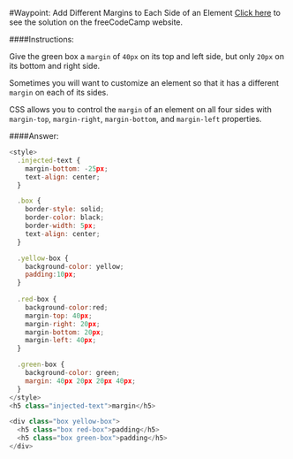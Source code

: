 #Waypoint: Add Different Margins to Each Side of an Element
<a href="http://freecodecamp.com/challenges/Waypoint:%20Add%20Different%20Margins%20to%20Each%20Side%20of%20an%20Element?solution=%3Cstyle%3E%0A%20%20.injected-text%20%7B%0A%20%20%20%20margin-bottom%3A%20-25px%3B%0A%20%20%20%20text-align%3A%20center%3B%0A%20%20%7D%0A%0A%20%20.box%20%7B%0A%20%20%20%20border-style%3A%20solid%3B%0A%20%20%20%20border-color%3A%20black%3B%0A%20%20%20%20border-width%3A%205px%3B%0A%20%20%20%20text-align%3A%20center%3B%0A%20%20%7D%0A%0A%20%20.yellow-box%20%7B%0A%20%20%20%20background-color%3A%20yellow%3B%0A%20%20%20%20padding%3A10px%3B%0A%20%20%7D%0A%20%20%0A%20%20.red-box%20%7B%0A%20%20%20%20background-color%3Ared%3B%0A%20%20%20%20margin-top%3A%2040px%3B%0A%20%20%20%20margin-right%3A%2020px%3B%0A%20%20%20%20margin-bottom%3A%2020px%3B%0A%20%20%20%20margin-left%3A%2040px%3B%0A%20%20%7D%0A%0A%20%20.green-box%20%7B%0A%20%20%20%20background-color%3A%20green%3B%0A%20%20%20%20margin%3A%2040px%2020px%2020px%2040px%3B%0A%20%20%7D%0A%3C%2Fstyle%3E%0A%3Ch5%20class%3D%22injected-text%22%3Emargin%3C%2Fh5%3E%0A%0A%3Cdiv%20class%3D%22box%20yellow-box%22%3E%0A%20%20%3Ch5%20class%3D%22box%20red-box%22%3Epadding%3C%2Fh5%3E%0A%20%20%3Ch5%20class%3D%22box%20green-box%22%3Epadding%3C%2Fh5%3E%0A%3C%2Fdiv%3E%0A" target="_blank">Click here</a> to see the solution on the freeCodeCamp website.


####Instructions:
<p class="wrappable negative-10">Give the green box a <code>margin</code> of <code>40px</code> on its top and left side, but only <code>20px</code> on its bottom and right side.</p><p class="wrappable negative-10">Sometimes you will want to customize an element so that it has a different <code>margin</code> on each of its sides.</p><p class="wrappable negative-10">CSS allows you to control the <code>margin</code> of an element on all four sides with <code>margin-top</code>, <code>margin-right</code>, <code>margin-bottom</code>, and <code>margin-left</code> properties.</p><div class="negative-bottom-margin-30"></div>


####Answer:
```javascript
<style>
  .injected-text {
    margin-bottom: -25px;
    text-align: center;
  }

  .box {
    border-style: solid;
    border-color: black;
    border-width: 5px;
    text-align: center;
  }

  .yellow-box {
    background-color: yellow;
    padding:10px;
  }
  
  .red-box {
    background-color:red;
    margin-top: 40px;
    margin-right: 20px;
    margin-bottom: 20px;
    margin-left: 40px;
  }

  .green-box {
    background-color: green;
    margin: 40px 20px 20px 40px;
  }
</style>
<h5 class="injected-text">margin</h5>

<div class="box yellow-box">
  <h5 class="box red-box">padding</h5>
  <h5 class="box green-box">padding</h5>
</div>

```